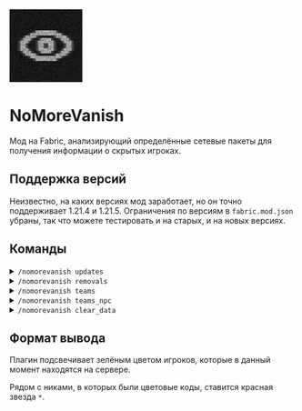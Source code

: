 <img src="/src/main/resources/assets/nomorevanish/icon.png" width="128" height="128" />

<h1>NoMoreVanish</h1>

Мод на Fabric, анализирующий определённые сетевые пакеты для получения
информации о скрытых игроках.

## Поддержка версий 

Неизвестно, на каких версиях мод заработает, но он точно поддерживает 
1.21.4 и 1.21.5. Ограничения по версиям в `fabric.mod.json` убраны, 
так что можете тестировать и на старых, и на новых версиях.

## Команды

<details>
<summary><code>/nomorevanish updates</code></summary>

> Позволяет получить ники игроков, информацию о которых посылал сервер
> в PlayerInfoUpdate пакетах. Некоторые плагины на ваниш не убирают
> эти пакеты, что иногда позволяет вычислить игроков в ванише.

> Прокси сервер тоже может посылать PlayerInfoUpdate пакеты, несмотря на 
> использование более продвинутых плагинов на ваниш.

> Плагины, с которыми это работает: SuperVanish, SayanVanish, Essentials.
</details>

<details>
<summary><code>/nomorevanish removals</code></summary>

> Позволяет получить ники игроков, информацию о которых посылал сервер
> в PlayerInfoRemove пакетах. К сожалению, в этих пакетах есть только
> UUID, и нет никакой информации о нике игрока. В случае с пиратскими
> аккаунтами UUID нельзя превратить в ник, так как он создаётся с
> применением хеширующих алгоритмов.

> Плагины, с которыми это работает: CMI, PremiumVanish.
</details>

<details>
<summary><code>/nomorevanish teams</code></summary>

> Позволяет получить ники игроков, информацию о которых посылал сервер
> в Team пакетах. Полезными могут быть не только ники игроков, но и
> названия команд. Дело в том, что плагин TAB запихивает ники игроков
> в названия команд, что может помочь в обнаружении скрытых игроков.
</details>

<details>
<summary><code>/nomorevanish teams_npc</code></summary>

> То же самое, что `/nomorevanish teams`, но показывает только
> команды, начинающиеся с `CIT-`. В этих командах находятся только
> ники NPC. Работает с Citizens.
</details>

<details>
<summary><code>/nomorevanish clear_data</code></summary>

> Сбросить информацию, которую мод успел собрать.
</details>

## Формат вывода

Плагин подсвечивает зелёным цветом игроков, которые в данный
момент находятся на сервере.

Рядом с никами, в которых были цветовые коды, ставится красная
звезда `*`.